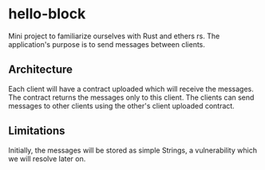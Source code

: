 # hello-block
Mini project to familiarize ourselves with Rust and ethers rs.
The application's purpose is to send messages between clients.

## Architecture
Each client will have a contract uploaded which will receive the messages.
The contract returns the messages only to this client.
The clients can send messages to other clients using the other's client uploaded contract.

## Limitations
Initially, the messages will be stored as simple Strings, a vulnerability which we will resolve later on.